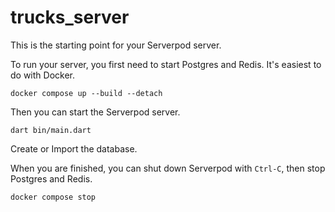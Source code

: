 # trucks_server

This is the starting point for your Serverpod server.

To run your server, you first need to start Postgres and Redis. It's easiest to do with Docker.

    docker compose up --build --detach

Then you can start the Serverpod server.

    dart bin/main.dart

Create or Import the database.

When you are finished, you can shut down Serverpod with `Ctrl-C`, then stop Postgres and Redis.

    docker compose stop
